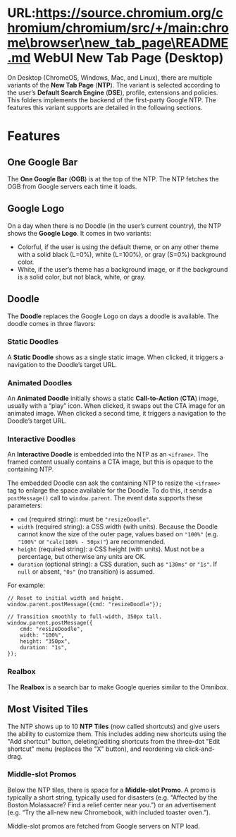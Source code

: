 URL:https://source.chromium.org/chromium/chromium/src/+/main:chrome\browser\new_tab_page\README.md
WebUI New Tab Page (Desktop)
============================

On Desktop (ChromeOS, Windows, Mac, and Linux), there are multiple variants of
the **New Tab Page** (**NTP**). The variant is selected according to the user’s
**Default Search Engine** (**DSE**), profile, extensions and policies. This
folders implements the backend of the first-party Google NTP. The features this
variant supports are detailed in the following sections.

# Features

## One Google Bar

The **One Google Bar** (**OGB**) is at the top of the NTP. The NTP
fetches the OGB from Google servers each time it loads.

## Google Logo

On a day when there is no Doodle (in the user’s current country), the
NTP shows the **Google Logo**. It comes in two variants:

*   Colorful, if the user is using the default theme, or on any other
    theme with a solid black (L=0%), white (L=100%), or gray (S=0%)
    background color.
*   White, if the user’s theme has a background image, or if the
    background is a solid color, but not black, white, or gray.

## Doodle

The **Doodle** replaces the Google Logo on days a doodle is available. The
doodle comes in three flavors:

### Static Doodles

A **Static Doodle** shows as a single static image. When clicked, it
triggers a navigation to the Doodle’s target URL.

### Animated Doodles

An **Animated Doodle** initially shows a static **Call-to-Action**
(**CTA**) image, usually with a “play” icon. When clicked, it swaps out
the CTA image for an animated image. When clicked a second time, it
triggers a navigation to the Doodle’s target URL.

### Interactive Doodles

An **Interactive Doodle** is embedded into the NTP as an `<iframe>`.
The framed content usually contains a CTA image, but this is opaque to
the containing NTP.

The embedded Doodle can ask the containing NTP to resize the `<iframe>`
tag to enlarge the space available for the Doodle. To do this, it sends
a `postMessage()` call to `window.parent`. The event data supports these
parameters:

*   `cmd` (required string): must be `"resizeDoodle"`.
*   `width` (required string): a CSS width (with units). Because the
    Doodle cannot know the size of the outer page, values based on
    `"100%"` (e.g. `"100%"` or `"calc(100% - 50px)"`) are recommended.
*   `height` (required string): a CSS height (with units). Must not be a
    percentage, but otherwise any units are OK.
*   `duration` (optional string): a CSS duration, such as `"130ms"` or
    `"1s"`. If `null` or absent, `"0s"` (no transition) is assumed.

For example:

    // Reset to initial width and height.
    window.parent.postMessage({cmd: "resizeDoodle"});

    // Transition smoothly to full-width, 350px tall.
    window.parent.postMessage({
        cmd: "resizeDoodle",
        width: "100%",
        height: "350px",
        duration: "1s",
    });

### Realbox

The **Realbox** is a search bar to make Google queries similar to the Omnibox.

## Most Visited Tiles

The NTP shows up to 10 **NTP Tiles** (now called shortcuts) and give
users the ability to customize them. This includes adding new shortcuts using
the "Add shortcut" button, deleting/editing shortcuts from the three-dot "Edit
shortcut" menu (replaces the "X" button), and reordering via click-and-drag.

### Middle-slot Promos

Below the NTP tiles, there is space for a **Middle-slot Promo**. A promo is
typically a short string, typically used for disasters (e.g. “Affected
by the Boston Molassacre? Find a relief center near you.”) or an
advertisement (e.g. “Try the all-new new Chromebook, with included
toaster oven.”).

Middle-slot promos are fetched from Google servers on NTP load.
